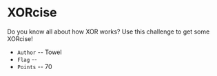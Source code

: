 # XORcise

Do you know all about how XOR works? Use this challenge to get some XORcise!

* `Author` -- Towel
* `Flag` -- 
* `Points` -- 70

